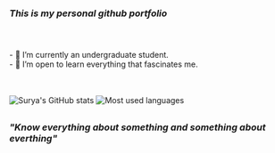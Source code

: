 ### **_This is my personal github portfolio_** 
#
<br />
- 🔭 I’m currently an undergraduate student.<br />
- 🌱 I’m open to learn everything that fascinates me.
<br /><br />
<br />

![Surya's GitHub stats](https://github-readme-stats.vercel.app/api?username=Surya-29&show_icons=true&bg_color=30,e96443,904e95&title_color=fff&text_color=15F4EE&icon_color=FFFF00)
![Most used languages](https://github-readme-stats.vercel.app/api/top-langs/?username=Surya-29&theme=radical) 
##
 ###                                                _"Know everything about something and something about everthing"_
##

